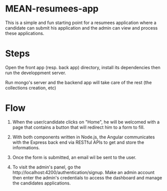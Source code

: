 # MEAN-resumees-app
This is a simple and fun starting point for a resumees application where a candidate can submit his application and the admin can view and process these applications.

# Steps
Open the front app (resp. back app) directory, install its dependencies then run the developpment server.

Run mongo's server and the backend app will take care of the rest (the collections creation, etc)


# Flow 
1. When the user/candidate clicks on "Home", he will be welcomed with a page that contains a button that will redirect him to a form to fill.

2. With both components written in Node.js, the Angular communicates with the Express back end via RESTful APIs to get and store the informations.

3. Once the form is submitted, an email wil be sent to the user.

4. To visit the admin's panel, go the http://localhost:4200/authentication/signup. Make an admin account then enter the admin's credentials to access the dashboard and manage the candidates applications.
